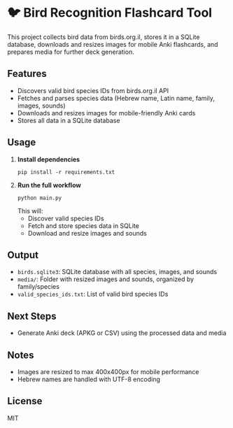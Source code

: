 # 🐦 Bird Recognition Flashcard Tool

This project collects bird data from birds.org.il, stores it in a SQLite database, downloads and resizes images for mobile Anki flashcards, and prepares media for further deck generation.

## Features
- Discovers valid bird species IDs from birds.org.il API
- Fetches and parses species data (Hebrew name, Latin name, family, images, sounds)
- Downloads and resizes images for mobile-friendly Anki cards
- Stores all data in a SQLite database

## Usage
1. **Install dependencies**
   ```
   pip install -r requirements.txt
   ```
2. **Run the full workflow**
   ```
   python main.py
   ```
   This will:
   - Discover valid species IDs
   - Fetch and store species data in SQLite
   - Download and resize images and sounds

## Output
- `birds.sqlite3`: SQLite database with all species, images, and sounds
- `media/`: Folder with resized images and sounds, organized by family/species
- `valid_species_ids.txt`: List of valid bird species IDs

## Next Steps
- Generate Anki deck (APKG or CSV) using the processed data and media

## Notes
- Images are resized to max 400x400px for mobile performance
- Hebrew names are handled with UTF-8 encoding

## License
MIT
